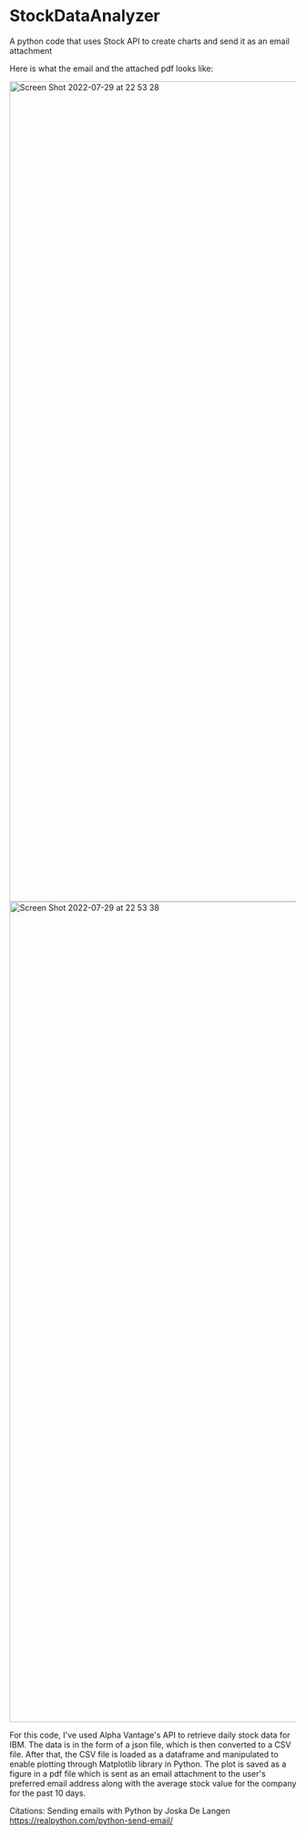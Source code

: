 # StockDataAnalyzer
A python code that uses Stock API to create charts and send it as an email attachment

Here is what the email and the attached pdf looks like:

<img width="1440" alt="Screen Shot 2022-07-29 at 22 53 28" src="https://user-images.githubusercontent.com/100597716/181809891-a9842206-58fd-46d3-b488-fb76ed64380d.png">


<img width="1440" alt="Screen Shot 2022-07-29 at 22 53 38" src="https://user-images.githubusercontent.com/100597716/181809943-03d30fec-6439-4bea-a61e-a86ec45b7b45.png">

For this code, I've used Alpha Vantage's API to retrieve daily stock data for IBM. The data is in the form of a json file, which is then converted to a CSV file. After that, the CSV file is loaded as a dataframe and manipulated to enable plotting through Matplotlib library in Python. The plot is saved as a figure in a pdf file which is sent as an email attachment to the user's preferred email address along with the average stock value for the company for the past 10 days. 

Citations:
Sending emails with Python by Joska De Langen
https://realpython.com/python-send-email/
